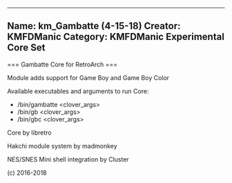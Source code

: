 -----------------------
Name: km_Gambatte (4-15-18)
Creator: KMFDManic
Category: KMFDManic Experimental Core Set
-----------------------
=== Gambatte Core for RetroArch ===

Module adds support for Game Boy and Game Boy Color

Available executables and arguments to run Core:
- /bin/gambatte <rom> <clover_args>
- /bin/gb <rom> <clover_args>
- /bin/gbc <rom> <clover_args>

Core by libretro

Hakchi module system by madmonkey

NES/SNES Mini shell integration by Cluster

(c) 2016-2018
